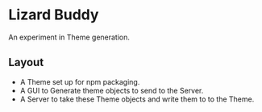# Lizard Buddy

An experiment in Theme generation.

## Layout
- A Theme set up for npm packaging.
- A GUI to Generate theme objects to send to the Server.
- A Server to take these Theme objects and write them to to the Theme.
